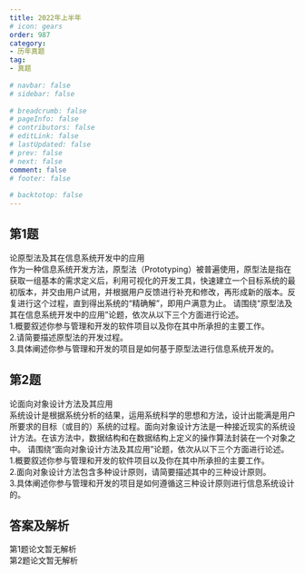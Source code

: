```yaml
---  
title: 2022年上半年  
# icon: gears  
order: 987  
category:  
- 历年真题  
tag:  
- 真题  
  
# navbar: false  
# sidebar: false  
  
# breadcrumb: false  
# pageInfo: false  
# contributors: false  
# editLink: false  
# lastUpdated: false  
# prev: false  
# next: false  
comment: false  
# footer: false  
  
# backtotop: false  
---  
```

## 第1题 ##

论原型法及其在信息系统开发中的应用  
作为一种信息系统开发方法，原型法（Prototyping）被普遍使用，原型法是指在获取一组基本的需求定义后，利用可视化的开发工具，快速建立一个目标系统的最初版本，并交由用户试用，并根据用户反馈进行补充和修改，再形成新的版本。反复进行这个过程，直到得出系统的“精确解”，即用户满意为止。 请围绕“原型法及其在信息系统开发中的应用”论题，依次从以下三个方面进行论述。  
1.概要叙述你参与管理和开发的软件项目以及你在其中所承担的主要工作。  
2.请简要描述原型法的开发过程。  
3.具体阐述你参与管理和开发的项目是如何基于原型法进行信息系统开发的。  


## 第2题 ##

论面向对象设计方法及其应用  
系统设计是根据系统分析的结果，运用系统科学的思想和方法，设计出能满是用户所要求的目标（或目的）系统的过程。面向对象设计方法是一种接近现实的系统设计方法。在该方法中，数据结构和在数据结构上定义的操作算法封装在一个对象之中。 请围绕“面向对象设计方法及其应用”论题，依次从以下三个方面进行论述。  
1.概要叙述你参与管理和开发的软件项目以及你在其中所承担的主要工作。  
2.面向对象设计方法包含多种设计原则，请简要描述其中的三种设计原则。  
3.具体阐述你参与管理和开发的项目是如何遵循这三种设计原则进行信息系统设计的。  
  


## 答案及解析 ##

  

第1题论文暂无解析  
第2题论文暂无解析  

